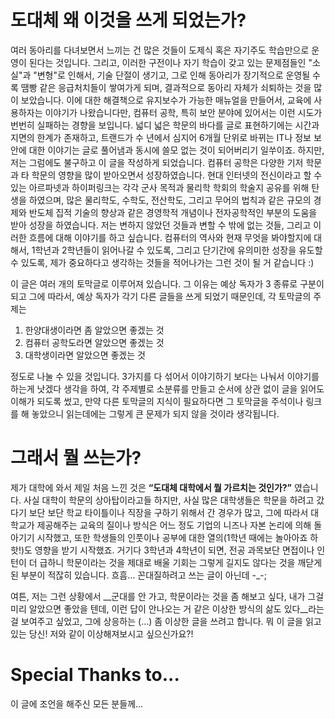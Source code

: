 # 도대체 왜 이것을 쓰게 되었는가?

여러 동아리를 다녀보면서 느끼는 건 많은 것들이 도제식 혹은 자기주도 학습만으로 운영이 된다는 것입니다. 그리고, 이러한 구전이나 자기 학습이 갖고 있는 문제점들인 "소실"과 "변형"로 인해서, 기술 단절이 생기고, 그로 인해 동아리가 장기적으로 운영될 수록 땜빵 같은 응급처치들이 쌓여가게 되며, 결과적으로 동아리 자체가 쇠퇴하는 것을 많이 보았습니다. 이에 대한 해결책으로 유지보수가 가능한 매뉴얼을 만들어서, 교육에 사용하자는 이야기가 나왔습니다만, 컴퓨터 공학, 특히 보안 분야에 있어서는 이런 시도가 번번히 실패하는 경향을 보입니다. 넓디 넓은 학문의 바다를 글로 표현하기에는 시간과 지면의 한계가 존재하고, 트랜드가 수 년에서 심지어 6개월 단위로 바뀌는 IT나 정보 보안에 대한 이야기는 글로 풀어냄과 동시에 쓸모 없는 것이 되어버리기 일쑤이죠. 하지만, 저는 그럼에도 불구하고 이 글을 작성하게 되었습니다. 컴퓨터 공학은 다양한 기저 학문과 타 학문의 영향을 많이 받아오면서 성장하였습니다. 현대 인터넷의 전신이라고 할 수 있는 아르파넷과 하이퍼링크는 각각 군사 목적과 물리학 학회의 학술지 공유를 위해 탄생을 하였으며, 많은 물리학도, 수학도, 전산학도, 그리고 무어의 법칙과 같은 규모의 경제와 반도체 집적 기술의 향상과 같은 경영학적 개념이나 전자공학적인 부분의 도움을 받아 성장을 하였습니다. 저는 변하지 않았던 것들과 변할 수 밖에 없는 것들, 그리고 이러한 흐름에 대해 이야기를 하고 싶습니다. 컴퓨터의 역사와 현재 무엇을 봐야할지에 대해서, 1학년과 2학년들이 읽어나갈 수 있도록, 그리고 단기간에 유의미한 성장을 유도할 수 있도록, 제가 중요하다고 생각하는 것들을 적어나가는 그런 것이 될 거 같습니다 :)

이 글은 여러 개의 토막글로 이루어져 있습니다. 그 이유는 예상 독자가 3 종류로 구분이 되고 그에 따라서, 예상 독자가 각기 다른 글들을 쓰게 되었기 때문인데, 각 토막글의 주제는

1. 한양대생이라면 좀 알았으면 좋겠는 것
2. 컴퓨터 공학도라면 알았으면 좋겠는 것
3. 대학생이라면 알았으면 좋겠는 것

정도로 나눌 수 있을 것입니다. 3가지를 다 섞어서 이야기하기 보다는 나눠서 이야기를 하는게 낫겠다 생각을 하여, 각 주제별로 소분류를 만들고 순서에 상관 없이 글을 읽어도 이해가 되도록 썼고, 만약 다른 토막글의 지식이 필요하다면 그 토막글을 주석이나 링크를 해 놓았으니 읽는데에는 그렇게 큰 문제가 되지 않을 것이라 생각됩니다.

# 그래서 뭘 쓰는가?

제가 대학에 와서 제일 처음 느낀 것은 __“도대체 대학에서 뭘 가르치는 것인가?”__ 였습니다. 사실 대학이 학문의 상아탑이라고들 하지만, 사실 많은 대학생들은 학문을 하려고 갔다기 보단 보단 학교 타이틀이나 직장을 구하기 위해서 간 경우가 많고, 그에 따라서 대학교가 제공해주는 교육의 질이나 방식은 어느 정도 기업의 니즈나 자본 논리에 의해 돌아기기 시작했고, 또한 학생들의 인풋이나 공부에 대한 열의(1학년 때에는 놀아아죠 하핫!)도 영향을 받기 시작했죠. 거기다 3학년과 4학년이 되면, 전공 과목보단 면접이나 인턴이 더 급하니 학문이라는 것을 제대로 배울 기회는 그렇게 길지도 않다는 것을 깨닫게 된 부분이 적잖히 있습니다. 흐흠… 꼰대질하려고 쓰는 글이 아닌데 -_-;

여튼, 저는 그런 상황에서 __군대를 안 가고, 학문이라는 것을 좀 해보고 싶다, 내가 그걸 미리 알았으면 좋았을 텐데, 이런 답이 안나오는 거 같은 이상한 방식의 삶도 있다__라는 걸 보여주고 싶었고, 그에 상응하는 (…) 좀 이상한 글을 쓰려고 합니다. 뭐 이 글을 읽고 있는 당신! 저와 같이 이상해져보시고 싶으신가요?!

# Special Thanks to...

이 글에 조언을 해주신 모든 분들께...
